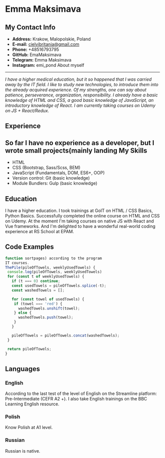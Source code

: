  Emma Maksimava
 ==============
 My Contact Info
 ---------------
 * **Address:** Krakow, Malopolskie, Poland
 * **E-mail:** cielvibritania@gmail.com
 * **Phone:** +48516793795
 * **GitHub:** EmaMaksimava
 * **Telegram:** Emma Maksimava
 * **Instagram:** emi_pond
 About myself
 ------------
 _I have a higher medical education, but it so happened that I was carried away by the IT field. I like to study new technologies, to introduce them into the already acquired experience. Of my strengths, one can say about patience, perseverance, organization, responsibility. I already have a basic knowledge of HTML and CSS, a good basic knowledge of JavaScript, an introductory knowledge of React. I am currently taking courses on Udemy on JS + React/Redux._

 Experience
 ----------
 So far I have no experience as a developer, but I wrote small projects(mainly landing My Skills
 ---------
 * HTML
 * CSS (Bootstrap, Sass/Scss, BEM)
 * JavaScript (Fundamentals, DOM, ES6+, OOP)
 * Version control: Git (basic knowledge)
 * Module Bundlers: Gulp (basic knowledge)


Education
 ---------
 I have a higher education. I took trainings at GoIT on HTML / CSS Basics, Python Basics. Successfully completed the online course on HTML and CSS on Udemy. At the moment I'm taking courses on native JS with React and Vue frameworks. And I'm delighted to have a wonderful real-world coding experience at RS School at EPAM.

 Code Examples
 -------------
 ``` javascript
 function sortpages) according to the program
 IT courses.
 ThePile(pileOfTowels, weeklyUsedTowels) {
  console.log(pileOfTowels, weeklyUsedTowels)
  for (const t of weeklyUsedTowels) {
    if (t === 0) continue;
    const usedTowels = pileOfTowels.splice(-t);
    const washedTowels = [];

    for (const towel of usedTowels) {
     if (towel === 'red') {
       washedTowels.unshift(towel);
     } else {
       washedTowels.push(towel);
     }
    }

    pileOfTowels = pileOfTowels.concat(washedTowels);
  }

  return pileOfTowels;
 }
```

Languages
 ----------------
 ### English
 According to the last test of the level of English on the Streamline platform: Pre-Intermediate (CEFR A2 +). I also take English trainings on the BBC Learning English resource.

 ### Polish
 Know Polish at A1 level.

 ### Russian
 Russian is native.